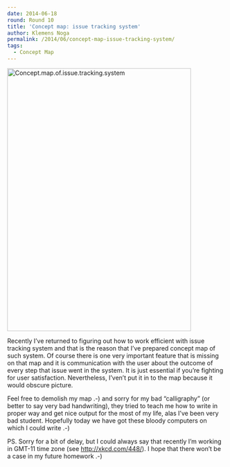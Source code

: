 ```yaml
---
date: 2014-06-18
round: Round 10
title: 'Concept map: issue tracking system'
author: Klemens Noga
permalink: /2014/06/concept-map-issue-tracking-system/
tags:
  - Concept Map
---
```

[<img class="alignnone  wp-image-7748" alt="Concept.map.of.issue.tracking.system" src="http://teaching.software-carpentry.org/wp-content/uploads/2014/06/Concept.map_.of_.issue_.tracking.system-716x1024.jpg" width="424" height="607" />][1]

Recently I&#8217;ve returned to figuring out how to work efficient with issue tracking system and that is the reason that I&#8217;ve prepared concept map of such system. Of course there is one very important feature that is missing on that map and it is communication with the user about the outcome of every step that issue went in the system. It is just essential if you&#8217;re fighting for user satisfaction. Nevertheless, I&#8217;ven&#8217;t put it in to the map because it would obscure picture.

Feel free to demolish my map .-) and sorry for my bad &#8220;calligraphy&#8221; (or better to say very bad handwriting), they tried to teach me how to write in proper way and get nice output for the most of my life, alas I&#8217;ve been very bad student. Hopefully today we have got these bloody computers on which I could write .-)

PS. Sorry for a bit of delay, but I could always say that recently I&#8217;m working in GMT-11 time zone (see http://xkcd.com/448/). I hope that there won&#8217;t be a case in my future homework .-)

 [1]: http://teaching.software-carpentry.org/wp-content/uploads/2014/06/Concept.map_.of_.issue_.tracking.system.jpg
